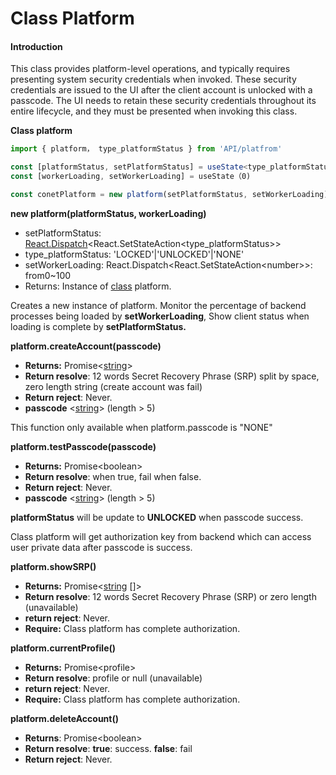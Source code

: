 # Class Platform

#### Introduction

This class provides platform-level operations, and typically requires presenting system security credentials when invoked. These security credentials are issued to the UI after the client account is unlocked with a passcode. The UI needs to retain these security credentials throughout its entire lifecycle, and they must be presented when invoking this class.

**Class platform**

```typescript
import { platform， type_platformStatus } from 'API/platfrom'

const [platformStatus, setPlatformStatus] = useState<type_platformStatus>('')
const [workerLoading, setWorkerLoading] = useState（0)

const conetPlatform = new platform(setPlatformStatus, setWorkerLoading)

```

**new platform(platformStatus, workerLoading)**

* setPlatformStatus: [React.Dispatch](https://react-redux.js.org/api/hooks)\<React.SetStateAction\<type\_platformStatus>>
* type\_platformStatus: 'LOCKED'|'UNLOCKED'|'NONE'
* setWorkerLoading: React.Dispatch\<React.SetStateAction\<number>>: from0\~100
* Returns:  Instance of [class](https://www.typescriptlang.org/docs/handbook/2/classes.html) platform.

Creates a new instance of platform. Monitor the percentage of backend processes being loaded by **setWorkerLoading**, Show client status when loading is complete by **setPlatformStatus.**



**platform.createAccount(passcode)**

* **Returns:** Promise<[string](https://www.typescriptlang.org/docs/handbook/2/everyday-types.html)>
* **Return resolve**: 12 words Secret Recovery Phrase (SRP) split by space, zero length string (create account was fail)
* **Return reject**: Never.
* **passcode** <[string](https://www.typescriptlang.org/docs/handbook/2/everyday-types.html)> (length > 5)

This function only available when platform.passcode is "NONE"



**platform.testPasscode(passcode)**

* **Returns:** Promise\<boolean>
* **Return resolve**:  when true, fail when false.
* **Return reject**: Never.
* **passcode** <[string](https://www.typescriptlang.org/docs/handbook/2/everyday-types.html)> (length > 5)

**platformStatus** will be update to **UNLOCKED** when passcode success.

Class platform will get authorization key from backend which can access user private data after passcode is success.&#x20;



**platform.showSRP()**

* **Returns:** Promise<[string](https://www.typescriptlang.org/docs/handbook/2/everyday-types.html) \[]>
* **Return resolve**: 12 words Secret Recovery Phrase (SRP) or zero length (unavailable)
* **return reject**: Never.
* **Require:** Class platform has complete authorization.



**platform.currentProfile()**

* **Returns:** Promise\<profile>
* **Return resolve**: profile or null (unavailable)
* **return reject**: Never.
* **Require:** Class platform has complete authorization.



**platform.deleteAccount()**

* **Returns**: Promise\<boolean>
* **Return resolve**: **true**: success. **false**: fail
* **Return reject**: Never.





